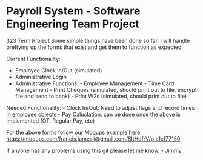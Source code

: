 Payroll System - Software Engineering Team Project
===================================================

323 Term Project
Some simple things have been done so far. I will handle prettying up the forms that exist and get them to function as expected.

Current Functionality:
- Employee Clock In/Out (simulated)
- Administrative Login
- Administrative Functions:
                          - Employee Management
                          - Time Card Management
                          - Print Cheques (simulated, should print out to file, encrypt file and send to bank)
                          - Print W2s (simulated, should print out to file)

Needed Functionality:
                        - Clock In/Out: Need to adjust flags and record times in employee objects
                        - Pay Caluclation: can be done once the above is implemented (OT, Regular Pay, etc)

For the above forms follow our Moqups example here: https://moqups.com/francis.jamesii@gmail.com/SltHdfrV/p:a1cf77150

If anyone has any problems using this git please let me know. - Jimmy
